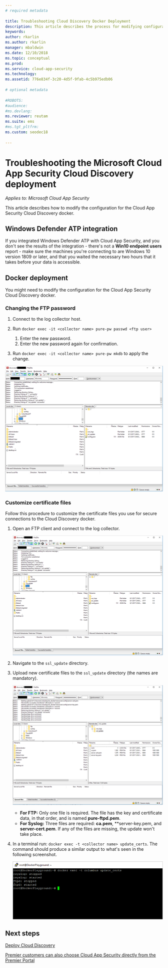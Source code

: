 ```yaml
---
# required metadata

title: Troubleshooting Cloud Discovery Docker Deployment
description: This article describes the process for modifying configuration for the Cloud App Security Cloud Discovery docker.
keywords:
author: rkarlin
ms.author: rkarlin
manager: mbaldwin
ms.date: 12/10/2018
ms.topic: conceptual
ms.prod:
ms.service: cloud-app-security
ms.technology:
ms.assetid: 776e834f-3c20-4d5f-9fab-4c5b975edb06

# optional metadata

#ROBOTS:
#audience:
#ms.devlang:
ms.reviewer: reutam
ms.suite: ems
#ms.tgt_pltfrm:
ms.custom: seodec18

---
```

# Troubleshooting the Microsoft Cloud App Security Cloud Discovery deployment

*Applies to: Microsoft Cloud App Security*

This article describes how to modify the configuration for the Cloud App Security Cloud Discovery docker.

## Windows Defender ATP integration

If you integrated Windows Defender ATP with Cloud App Security, and you don't see the results of the integration - there's not a **Win10 endpoint users** report - make sure the machines you're connecting to are Windows 10 version 1809 or later, and that you waited the necessary two hours that it takes before your data is accessible.

## Docker deployment

You might need to modify the configuration for the Cloud App Security Cloud Discovery docker. 

### Changing the FTP password

1. Connect to the log collector host.

2. Run `docker exec -it <collector name> pure-pw passwd <ftp user>`

    1. Enter the new password.
    2. Enter the new password again for confirmation.
 
3. Run `docker exec -it <collector name> pure-pw mkdb` to apply the change.

  ![change ftp password](./media/ftp-connect.png)

### Customize certificate files

Follow this procedure to customize the certificate files you use for secure connections to the Cloud Discovery docker.

1. Open an FTP client and connect to the log collector.

   ![Connect to ftp client](./media/ftp-connect.png)

2. Navigate to the `ssl_update` directory.
3. Upload new certificate files to the `ssl_update` directory (the names are mandatory).

   ![Change ftp password](./media/new-certs.png)

    - **For FTP:** Only one file is required. The file has the key and certificate data, in that order, and is named **pure-ftpd.pem**.
    - **For Syslog:** Three files are required: **ca.pem**, **server-key.pem, and **server-cert.pem**. If any of the files are missing, the update won't take place.

4. In a terminal run: `docker exec -t <collector name> update_certs`. The command should produce a similar output to what's seen in the following screenshot.

   ![Change ftp password](./media/update-certs.png)

## Next steps

[Deploy Cloud Discovery](set-up-cloud-discovery.md)

[Premier customers can also choose Cloud App Security directly from the Premier Portal](https://premier.microsoft.com/)
